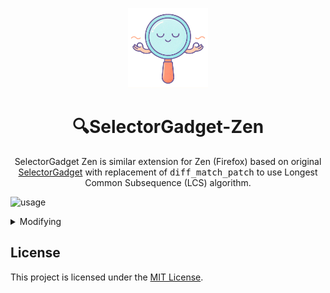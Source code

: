 <p align="center">
    <img src="static/logo.png" alt="logo" width="128" height="128" />
</p>

<h1 align="center">🔍SelectorGadget-Zen</h1>

<p align="center">
    SelectorGadget Zen is similar extension for Zen (Firefox) based on original <a href="https://github.com/cantino/selectorgadget"> SelectorGadget</a> with replacement of <kbd>diff_match_patch</kbd> to use Longest Common Subsequence (LCS) algorithm.
</p>

![usage](static/usage.gif)

<details>
  <summary>Modifying</summary>
  
### Prerequisites

-   [Node.js and npm](https://nodejs.org/)
-   A Firefox-based browser (e.g., Firefox, Zen Browser)

### Installation

1.  **Clone the repository:**
    ```bash
    git clone https://github.com/dimitryzub/selector-gadget-zen.git
    cd selector-gadget-zen
    ```

2.  **Install dependencies:**
    This will install TypeScript, `web-ext`, and other development tools.
    ```bash
    npm install
    ```

3.  **Build the extension:**
    ```bash
    npm run build
    ```

## Running for Development

The `start` command in `package.json` is used to launch the browser with the extension installed. It may need to be configured for your specific setup.

### How to Configure the `start` Command

The default `start` command in `package.json` looks like this:

```json
"start": "web-ext run --source-dir ./dist --firefox=\"...\" --firefox-profile=\"...\""
```

You need to provide the correct paths for `--firefox` and `--firefox-profile`.

#### 1. Finding the Browser Path (`--firefox`)

This is the path to your browser's executable file.
-   **Example for Zen Browser:** `"C:\\Program Files\\Zen Browser\\zen.exe"`
-   **Example for Firefox:** `"C:\\Program Files\\Mozilla Firefox\\firefox.exe"`

Find the path on your system and update the command.

#### 2. Finding the Profile Path (`--firefox-profile`)

To avoid losing your logins and settings on every run, you should use a persistent development profile.

1.  **Open the Profile Manager:** Make sure your browser is closed. Open a Command Prompt (CMD) and run:
    ```cmd
    "C:\Program Files\Zen Browser\zen.exe" -P
    ```
    (Replace the path with your browser's path).

2.  **Create a New Profile:** In the window that appears, click "Create Profile...", give it a memorable name (e.g., `web-ext-dev`), and click "Finish".

3.  **Get the Profile's Full Path:**
    -   Start your browser using the new profile you just created.
    -   In the address bar, navigate to `about:profiles`.
    -   Find your new profile (e.g., `web-ext-dev`) in the list.
    -   Copy its **Root Directory** path. It will be an absolute path like `C:\Users\YourName\AppData\Roaming\Zen\Profiles\xxxxxxxx.web-ext-dev`.

4.  **Update `package.json`:**
    -   Paste the full path into the `--firefox-profile` argument.
    -   **Important:** In the JSON file, you must replace every single backslash (`\`) with a double backslash (`\\`).

**Final Example `start` command:**

```json
"start": "web-ext run --source-dir ./dist --firefox=\"C:\\Program Files\\Zen Browser\\zen.exe\" --firefox-profile=\"C:\\Users\\USER\\AppData\\Roaming\\Zen\\Profiles\\abcdefg.web-ext-dev\""
```

Once configured, you can run the extension with:

```bash
npm run start
```

</details> 


## License

This project is licensed under the [MIT License](LICENSE).